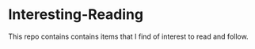 # Interesting-Reading
This repo contains contains items that I find of interest to read and follow.
